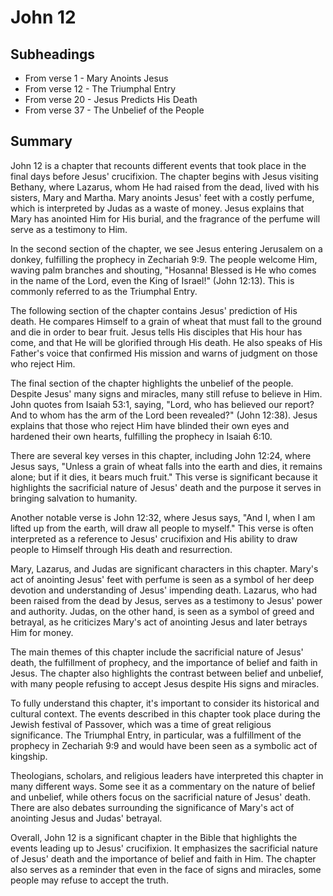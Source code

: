 # John 12

## Subheadings

* From verse 1 - Mary Anoints Jesus
* From verse 12 - The Triumphal Entry
* From verse 20 - Jesus Predicts His Death
* From verse 37 - The Unbelief of the People

## Summary

John 12 is a chapter that recounts different events that took place in the final days before Jesus' crucifixion. The chapter begins with Jesus visiting Bethany, where Lazarus, whom He had raised from the dead, lived with his sisters, Mary and Martha. Mary anoints Jesus' feet with a costly perfume, which is interpreted by Judas as a waste of money. Jesus explains that Mary has anointed Him for His burial, and the fragrance of the perfume will serve as a testimony to Him.

In the second section of the chapter, we see Jesus entering Jerusalem on a donkey, fulfilling the prophecy in Zechariah 9:9. The people welcome Him, waving palm branches and shouting, "Hosanna! Blessed is He who comes in the name of the Lord, even the King of Israel!" (John 12:13). This is commonly referred to as the Triumphal Entry.

The following section of the chapter contains Jesus' prediction of His death. He compares Himself to a grain of wheat that must fall to the ground and die in order to bear fruit. Jesus tells His disciples that His hour has come, and that He will be glorified through His death. He also speaks of His Father's voice that confirmed His mission and warns of judgment on those who reject Him.

The final section of the chapter highlights the unbelief of the people. Despite Jesus' many signs and miracles, many still refuse to believe in Him. John quotes from Isaiah 53:1, saying, "Lord, who has believed our report? And to whom has the arm of the Lord been revealed?" (John 12:38). Jesus explains that those who reject Him have blinded their own eyes and hardened their own hearts, fulfilling the prophecy in Isaiah 6:10.

There are several key verses in this chapter, including John 12:24, where Jesus says, "Unless a grain of wheat falls into the earth and dies, it remains alone; but if it dies, it bears much fruit." This verse is significant because it highlights the sacrificial nature of Jesus' death and the purpose it serves in bringing salvation to humanity.

Another notable verse is John 12:32, where Jesus says, "And I, when I am lifted up from the earth, will draw all people to myself." This verse is often interpreted as a reference to Jesus' crucifixion and His ability to draw people to Himself through His death and resurrection.

Mary, Lazarus, and Judas are significant characters in this chapter. Mary's act of anointing Jesus' feet with perfume is seen as a symbol of her deep devotion and understanding of Jesus' impending death. Lazarus, who had been raised from the dead by Jesus, serves as a testimony to Jesus' power and authority. Judas, on the other hand, is seen as a symbol of greed and betrayal, as he criticizes Mary's act of anointing Jesus and later betrays Him for money.

The main themes of this chapter include the sacrificial nature of Jesus' death, the fulfillment of prophecy, and the importance of belief and faith in Jesus. The chapter also highlights the contrast between belief and unbelief, with many people refusing to accept Jesus despite His signs and miracles.

To fully understand this chapter, it's important to consider its historical and cultural context. The events described in this chapter took place during the Jewish festival of Passover, which was a time of great religious significance. The Triumphal Entry, in particular, was a fulfillment of the prophecy in Zechariah 9:9 and would have been seen as a symbolic act of kingship.

Theologians, scholars, and religious leaders have interpreted this chapter in many different ways. Some see it as a commentary on the nature of belief and unbelief, while others focus on the sacrificial nature of Jesus' death. There are also debates surrounding the significance of Mary's act of anointing Jesus and Judas' betrayal.

Overall, John 12 is a significant chapter in the Bible that highlights the events leading up to Jesus' crucifixion. It emphasizes the sacrificial nature of Jesus' death and the importance of belief and faith in Him. The chapter also serves as a reminder that even in the face of signs and miracles, some people may refuse to accept the truth.